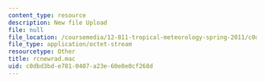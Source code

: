 ```yaml
---
content_type: resource
description: New file Upload
file: null
file_location: /coursemedia/12-811-tropical-meteorology-spring-2011/c0dbd3bde7810407a23e60e8e0cf268d_rcnewrad.mac
file_type: application/octet-stream
resourcetype: Other
title: rcnewrad.mac
uid: c0dbd3bd-e781-0407-a23e-60e8e0cf268d
---
```

